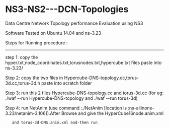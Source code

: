 # NS3-NS2---DCN-Topologies

Data Centre Network Topology performance Evaluation using NS3


Software Tested on Ubuntu 14.04 and ns-3.23

Steps for Running procedure :

---------------------

step 1: copy the hyper.txt,node_coordinates.txt,torusnodes.txt,hypercube.txt files paste into  ns-3.23/

Step 2: copy the two files in Hypercube-DNS-topology.cc,torus-3d.cc,torus-3d.h paste into scratch folder

Step 3: run this 2 files Hypercube-DNS-topology.cc and torus-3d.cc (for eg: ./waf --run Hypercube-DNS-topology  and ./waf --run torus-3d)

Step 4: run NetAnim (use command :./NetAnim [location is :ns-allinone-3.23/netanim-3.106]).After Browse and give the HyperCube16node.anim.xml 

       and torus-3d-DNS.anim.xml and-then run

             
